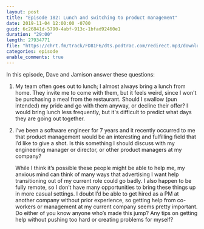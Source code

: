 ```yaml
---
layout: post
title: "Episode 182: Lunch and switching to product management"
date: 2019-11-04 12:00:00 -0700
guid: 6c26841d-5790-4abf-913c-1bfad92460e1
duration: "29:00"
length: 27934771
file: "https://chrt.fm/track/FD81F6/dts.podtrac.com/redirect.mp3/download.softskills.audio/sse-182.mp3"
categories: episode
enable_comments: true
---
```


In this episode, Dave and Jamison answer these questions:

1. My team often goes out to lunch; I almost always bring a lunch from home. They invite me to come with them, but it feels weird, since I won't be purchasing a meal from the restaurant. Should I swallow (pun intended) my pride and go with them anyway, or decline their offer? I would bring lunch less frequently, but it's difficult to predict what days they are going out together.


2. I’ve been a software engineer for 7 years and it recently occurred to me that product management would be an interesting and fulfilling field that I’d like to give a shot. Is this something I should discuss with my engineering manager or director, or other product managers at my company?
   
   While I think it’s possible these people might be able to help me, my anxious mind can think of many ways that advertising I want help transitioning out of my current role could go badly. I also happen to be fully remote, so I don’t have many opportunities to bring these things up in more casual settings. I doubt I’d be able to get hired as a PM at another company without prior experience, so getting  help from co-workers or management at my current company seems pretty important. Do either of you know anyone who’s made this jump? Any tips on getting help without pushing too hard or creating problems for myself?
